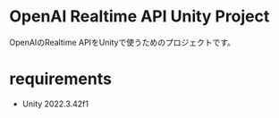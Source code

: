 # OpenAI Realtime API Unity Project

OpenAIのRealtime APIをUnityで使うためのプロジェクトです。

# requirements
* Unity 2022.3.42f1
